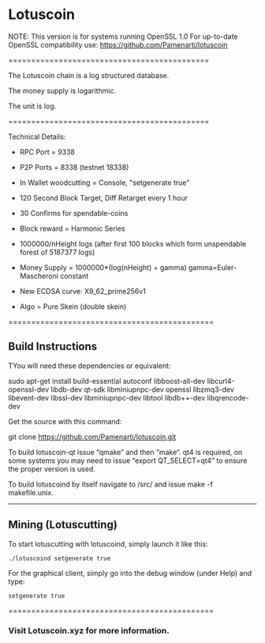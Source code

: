 # Lotuscoin

NOTE:  This version is for systems running OpenSSL 1.0
For up-to-date OpenSSL compatibility use:
https://github.com/Pamenarti/lotuscoin

============================================

The Lotuscoin chain is a log structured database.

The money supply is logarithmic.

The unit is log.
 
============================================

Technical Details:

* RPC Port = 9338

* P2P Ports = 8338 (testnet 18338)

* In Wallet woodcutting = Console, "setgenerate true"

* 120 Second Block Target, Diff Retarget every 1 hour

* 30 Confirms for spendable-coins

* Block reward = Harmonic Series

* 1000000/nHeight logs  (after first 100 blocks which form unspendable forest of 5187377 logs) 

* Money Supply = 1000000*(log(nHeight) + gamma)     gamma=Euler-Mascheroni constant 

* New ECDSA curve: X9_62_prime256v1 

* Algo = Pure Skein (double skein) 

=============================================

## Build Instructions

TYou will need these dependencies or equivalent:

sudo apt-get install build-essential autoconf libboost-all-dev libcurl4-openssl-dev libdb-dev qt-sdk libminiupnpc-dev  openssl libzmq3-dev libevent-dev libssl-dev libminiupnpc-dev libtool libdb++-dev libqrencode-dev 

Get the source with this command:

git clone https://github.com/Pamenarti/lotuscoin.git

To build lotuscoin-qt issue “qmake” and then “make“.  qt4 is required, on some systems you may need to issue “export QT_SELECT=qt4” to ensure the proper version is used.

To build lotuscoind by itself navigate to /src/ and issue make -f makefile.unix.

--------------------------------------------
## Mining (Lotuscutting)

To start lotuscutting with lotuscoind, simply launch it like this: 

```./lotuscoind setgenerate true```

For the graphical client, simply go into the debug window (under Help) and type:

```setgenerate true```

=============================================


### Visit Lotuscoin.xyz for more information. 
